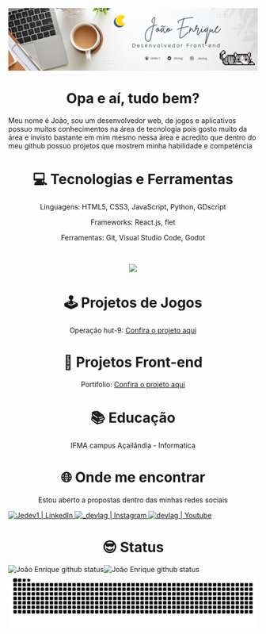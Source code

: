 <img alt="background" src="João_Enrique.png" align="center"/>
<br>
<h1 align="center">Opa e aí, tudo bem?</h1>

Meu nome é João, sou um desenvolvedor web, de jogos e aplicativos possuo muitos conhecimentos na área de tecnologia pois gosto muito da área e invisto bastante em mim mesmo nessa área e acredito que dentro do meu github possuo projetos que mostrem minha habilidade e competência

<h1 align="center">💻 Tecnologias e Ferramentas</h1>

  <p align="center">Linguagens: HTML5, CSS3, JavaScript, Python, GDscript</p> 
  <p align="center">Frameworks: React.js, flet</p>
  <p align="center">Ferramentas: Git, Visual Studio Code, Godot</p>
<br>
<p align="center">
  <a href="https://github.com/Jedev1">
    <img src="https://skillicons.dev/icons?i=git,github,vscode,html,css,js,python,lua,godot,jest" />
  </a>
</p>

<h1 align="center">🕹️ Projetos de Jogos</h1>

<p align="center">Operação hut-9: <a href="https://github.com/Jedev1/Operacao-hut-9" align="center">Confira o projeto aqui</a></p>

<h1 align="center">🚀 Projetos Front-end</h1>
<p align="center">Portifolio: <a href="https://jedev1.github.io/Meu-portifolio/" align="center">Confira o projeto aqui</a></p>

<h1 align="center">📚 Educação</h1>

<p align="center">IFMA campus Açailândia - Informatica</p>

<h1 align="center">🌐 Onde me encontrar</h1>


<p align="center">Estou aberto a propostas dentro das minhas redes sociais</p>

<a href="https://www.linkedin.com/in/jo%C3%A3o-enrique-almeida-b03a31262/" target="_blank" align="center">
 <img alt="Jedev1 | LinkedIn" src="https://img.shields.io/badge/linkedin-%230077B5.svg?style=for-the-badge&logo=linkedin&logoColor=white"/>
</a>

<a href="https://www.instagram.com/devlag_/" target="_blank"  align="center">
 <img alt="_devlag | Instagram" src="https://img.shields.io/badge/devlag_-%23E4405F.svg?style=for-the-badge&logo=Instagram&logoColor=white"/>
</a>

<a href="https://www.youtube.com/@Devlag" target="_blank"  align="center">
 <img alt="devlag | Youtube" src="https://img.shields.io/badge/Devlag-%23FF0000.svg?style=for-the-badge&logo=YouTube&logoColor=white"/>
</a>


<h1 align="center">😎 Status</h1>

<img align="left" alt="João Enrique github status" src="https://github-readme-stats.vercel.app/api?username=Jedev1&show_icons=true&hide_border=true&theme=merko&rank_icon=github"/>
<img align="left" alt="João Enrique github status" src="https://github-readme-stats.vercel.app/api/top-langs/?username=Jedev1&hide_progress=true&theme=merko"/>


![snake gif](https://github.com/Jedev1/Jedev1/blob/main/github-contribution-grid-snake-dark.svg)




